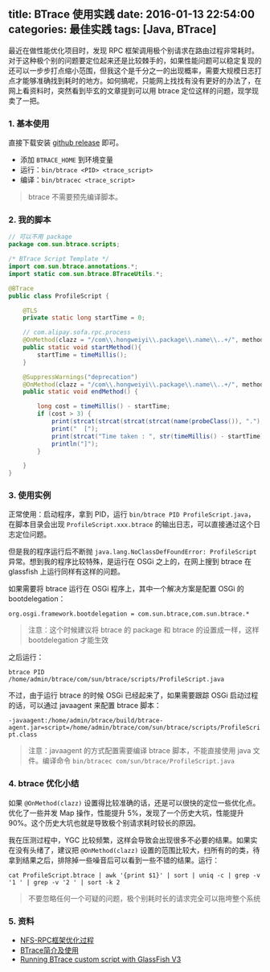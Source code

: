 title: BTrace 使用实践
date: 2016-01-13 22:54:00
categories: 最佳实践
tags: [Java, BTrace]
---

最近在做性能优化项目时，发现 RPC 框架调用极个别请求在路由过程非常耗时。对于这种极个别的问题要定位起来还是比较棘手的，如果性能问题可以稳定复现的还可以一步步打点缩小范围，但我这个是千分之一的出现概率，需要大规模日志打点才能够准确找到耗时的地方。如何搞呢，只能网上找找有没有更好的办法了，在网上看资料时，突然看到毕玄的文章提到可以用 btrace 定位这样的问题，现学现卖了一把。

<!--more-->

### 1. 基本使用

直接下载安装 [github release](https://github.com/jbachorik/btrace/releases/tag/v1.3.4) 即可。

* 添加 `BTRACE_HOME` 到环境变量
* 运行：`bin/btrace <PID> <trace_script>`
* 编译：`bin/btracec <trace_script>`

> btrace 不需要预先编译脚本。


### 2. 我的脚本


``` java
// 可以不用 package
package com.sun.btrace.scripts;

/* BTrace Script Template */
import com.sun.btrace.annotations.*;
import static com.sun.btrace.BTraceUtils.*;

@BTrace
public class ProfileScript {

    @TLS
    private static long startTime = 0;

    // com.alipay.sofa.rpc.process
    @OnMethod(clazz = "/com\\.hongweiyi\\.package\\.name\\..+/", method = "/.+/")
    public static void startMethod(){
        startTime = timeMillis();
    }

    @SuppressWarnings("deprecation")
    @OnMethod(clazz = "/com\\.hongweiyi\\.package\\.name\\..+/", method = "/.+/", location = @Location(Kind.RETURN))
    public static void endMethod() {

        long cost = timeMillis() - startTime;
        if (cost > 3) {
            print(strcat(strcat(strcat(strcat(name(probeClass()), "."), probeMethod()), ":"), str(probeLine())));
            print("  [");
            print(strcat("Time taken : ", str(timeMillis() - startTime)));
            println("]");
        }

    }
}
```

### 3. 使用实例

正常使用：启动程序，拿到 PID，运行 `bin/btrace PID ProfileScript.java`，在脚本目录会出现 `ProfileScript.xxx.btrace` 的输出日志，可以直接通过这个日志定位问题。

但是我的程序运行后不断抛 `java.lang.NoClassDefFoundError: ProfileScript` 异常。想到我的程序比较特殊，是运行在 OSGi 之上的，在网上搜到 btrace 在 glassfish 上运行同样有这样的问题。

如果需要将 btrace 运行在 OSGi 程序上，其中一个解决方案是配置 OSGi 的 bootdelegation：

`org.osgi.framework.bootdelegation = com.sun.btrace,com.sun.btrace.*`

> 注意：这个时候建议将 btrace 的 package 和 btrace 的设置成一样，这样 bootdelegation 才能生效

之后运行：

`btrace PID /home/admin/btrace/com/sun/btrace/scripts/ProfileScript.java`

不过，由于运行 btrace 的时候 OSGi 已经起来了，如果需要跟踪 OSGi 启动过程的话，可以通过 javaagent 来配置 btrace 脚本：

`-javaagent:/home/admin/btrace/build/btrace-agent.jar=script=/home/admin/btrace/com/sun/btrace/scripts/ProfileScript.class`

> 注意：javaagent 的方式配置需要编译 btrace 脚本，不能直接使用 java 文件。编译命令 `bin/btracec com/sun/btrace/ProfileScript.java`

### 4. btrace 优化小结

如果 `@OnMethod(clazz)` 设置得比较准确的话，还是可以很快的定位一些优化点。优化了一些并发 Map 操作，性能提升 5%，发现了一个历史大坑，性能提升 90%。这个历史大坑也就是导致极个别请求耗时较长的原因。

我在压测过程中，YGC 比较频繁，这样会导致会出现很多不必要的结果。如果实在没有头绪了，建议把 `@OnMethod(clazz)` 设置的范围比较大，扫所有的的类，待拿到结果之后，排除掉一些噪音后可以看到一些不错的结果。运行：

`cat ProfileScript.btrace | awk '{print $1}' | sort | uniq -c | grep -v '1 ' | grep -v '2 ' | sort -k 2`

> 不要忽略任何一个可疑的问题，极个别耗时长的请求完全可以拖垮整个系统

### 5. 资料

* [NFS-RPC框架优化过程](http://bluedavy.me/?p=334)
* [BTrace简介及使用](http://blog.csdn.net/wildandfly/article/details/21107661)
* [Running BTrace custom script with GlassFish V3](https://blogs.oracle.com/nishigaya/entry/btrace_with_glassfish_v3)
